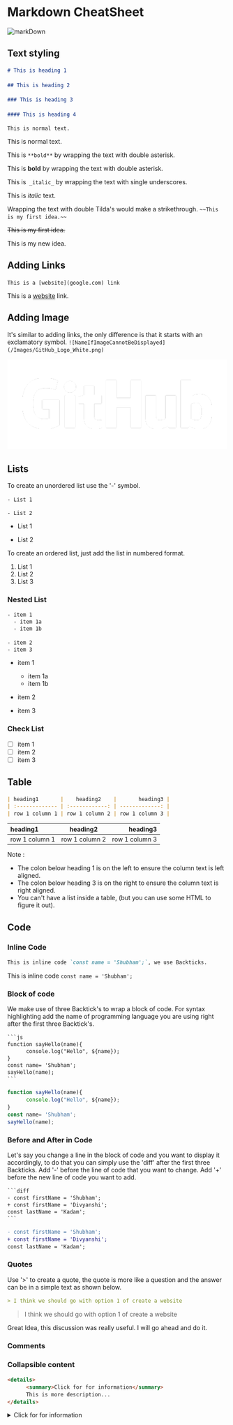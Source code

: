 # Markdown CheatSheet
![markDown](https://camo.githubusercontent.com/a8e78444101b56ee75b4f2752e9616aef78a14a8174aa075d580585346a6b437/687474703a2f2f7061642e6861726f6f70726573732e636f6d2f646f63732f656e2f6d61726b646f776e2d646f632d6c6f676f732f696d616765732f6d61726b646f776e2e706e67)

## Text styling

```markdown
# This is heading 1

## This is heading 2

### This is heading 3

#### This is heading 4
```



`This is normal text.`

This is normal text.



This is  `**bold**`  by wrapping the text with double asterisk.

This is **bold** by wrapping the text with double asterisk.



This is` _italic_` by wrapping the text with single underscores.

This is _italic_ text.



Wrapping the text with double Tilda's would make a strikethrough.
`~~This is my first idea.~~`

~~This is my first idea.~~

This is my new idea.



## Adding Links

`This is a [website](google.com) link`

This is a [website](google.com) link.

## Adding Image

It's similar to adding links, the only difference is that it starts with an exclamatory symbol.
`![NameIfImageCannotBeDisplayed](/Images/GitHub_Logo_White.png)`

![Shubham](/Images/GitHub_Logo_White.png)

## Lists

To create an unordered list use the '-' symbol.

`- List 1`

`- List 2`

- List 1

- List 2

To create an ordered list, just add the list in numbered format.

1. List 1
2. List 2
3. List 3

### Nested List

```
- item 1 
  - item 1a
  - item 1b

- item 2
- item 3
```

- item 1 
  - item 1a
  - item 1b

- item 2
- item 3

### Check List

- [ ] item 1
- [ ] item 2
- [ ] item 3

## Table

```markdown
| heading1       |    heading2    |       heading3 |
| :------------- | :------------: | -------------: |
| row 1 column 1 | row 1 column 2 | row 1 column 3 |
```

| heading1       |    heading2    |       heading3 |
| :------------- | :------------: | -------------: |
| row 1 column 1 | row 1 column 2 | row 1 column 3 |

Note :

- The colon below heading 1 is on the left to ensure the column text is left aligned.
- The colon below heading 3 is on the right to ensure the column text is right aligned.
- You can't have a list inside a table, (but you can use some HTML to figure it out).

## Code

### Inline Code

```markdown
This is inline code `const name = 'Shubham';`, we use Backticks.
```

This is inline code `const name = 'Shubham';`

### Block of code

We make use of three Backtick's to wrap a block of code.
For syntax highlighting add the name of programming language you are using right after the first three Backtick's.

````
```js
function sayHello(name){
      console.log("Hello", ${name});
}
const name= 'Shubham';
sayHello(name);
```
````

```js
function sayHello(name){
      console.log("Hello", ${name});
}
const name= 'Shubham';
sayHello(name);
```

### Before and After in Code

Let's say you change a line in the block of code and you want to display it accordingly, to do that you can simply use the 'diff' after the first three Backticks.
Add '-' before the line of code that you want to change.
Add '+' before the new line of code you want to add.

````
```diff
- const firstName = 'Shubham';
+ const firstName = 'Divyanshi';
const lastName = 'Kadam';
```
````

```diff
- const firstName = 'Shubham';
+ const firstName = 'Divyanshi';
const lastName = 'Kadam';

```

### Quotes

Use '>' to create a quote, the quote is more like a question and the answer can be in a simple text as shown below.

```markdown
> I think we should go with option 1 of create a website
```

> I think we should go with option 1 of create a website

Great Idea, this discussion was really useful. I will go ahead and do it.

### Comments

<!-- This is a comment -->

### Collapsible content

```markdown
<details>
      <summary>Click for for information</summary>
      This is more description...
</details>
```

<details>
      <summary>Click for for information</summary>
      This is more description...
</details>
